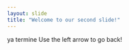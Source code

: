```yaml
---
layout: slide
title: "Welcome to our second slide!"
---
```

ya termine
Use the left arrow to go back!
